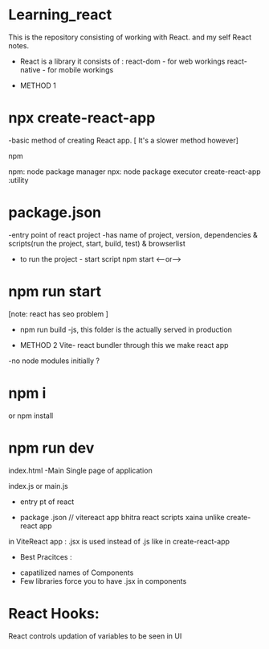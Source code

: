 # Learning_react
This is the repository consisting of working with React.
and my self React notes.

- React is a library it consists of :
react-dom - for web workings
react-native - for mobile workings


 * METHOD 1
# npx create-react-app
-basic method of creating React app.
[ It's a slower method however]

 npm 

npm: node package manager
npx: node package executor
create-react-app :utility

# package.json
-entry point of react project
-has name of project, version, dependencies & scripts(run the project, start, build, test) & browserlist

- to run the project - start script
npm start <--or-->
# npm run start

[note: react has seo problem ]

- npm run build
-js, this folder is the actually served in production




* METHOD 2
Vite- react bundler
through this we make react app

-no node modules initially ?
# npm i
or npm install

# npm run dev


index.html
-Main Single page of application 

index.js or main.js
- entry pt of react


* package .json
// vitereact app bhitra react scripts xaina unlike create-react app

in ViteReact app : .jsx is used instead of .js like in create-react-app

* Best Pracitces :
- capatilized names of Components
- Few libraries force you to have .jsx in components


# React Hooks:

React controls updation of variables to be seen in UI


